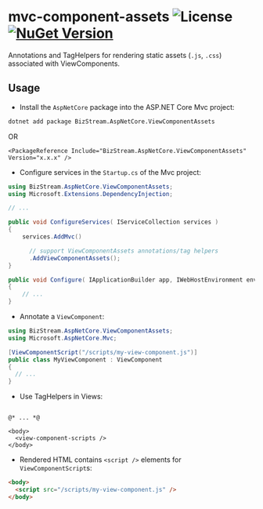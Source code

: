 # mvc-component-assets ![License](https://img.shields.io/github/license/BizStream/mvc-component-assets) [![NuGet Version](https://img.shields.io/nuget/v/BizStream.AspNetCore.ViewComponentAssets)](https://nuget.org/packages/bizstream.aspnetcore.viewcomponentassets)

Annotations and TagHelpers for rendering static assets (`.js`, `.css`) associated with ViewComponents.

## Usage

- Install the `AspNetCore` package into the ASP.NET Core Mvc project:

```bash
dotnet add package BizStream.AspNetCore.ViewComponentAssets
```

OR

```csproj
<PackageReference Include="BizStream.AspNetCore.ViewComponentAssets" Version="x.x.x" />
```

- Configure services in the `Startup.cs` of the Mvc project:

```csharp
using BizStream.AspNetCore.ViewComponentAssets;
using Microsoft.Extensions.DependencyInjection;

// ...

public void ConfigureServices( IServiceCollection services )
{
    services.AddMvc()

      // support ViewComponentAssets annotations/tag helpers
      .AddViewComponentAssets();
}

public void Configure( IApplicationBuilder app, IWebHostEnvironment environment )
{
    // ...
}
```

- Annotate a `ViewComponent`:

```csharp
using BizStream.AspNetCore.ViewComponentAssets;
using Microsoft.AspNetCore.Mvc;

[ViewComponentScript("/scripts/my-view-component.js")]
public class MyViewComponent : ViewComponent
{
  // ...
}
```

- Use TagHelpers in Views:

```cshtml

@* ... *@

<body>
  <view-component-scripts />
</body>
```

- Rendered HTML contains `<script />` elements for `ViewComponentScript`s:

```html
<body>
  <script src="/scripts/my-view-component.js" />
</body>
```
